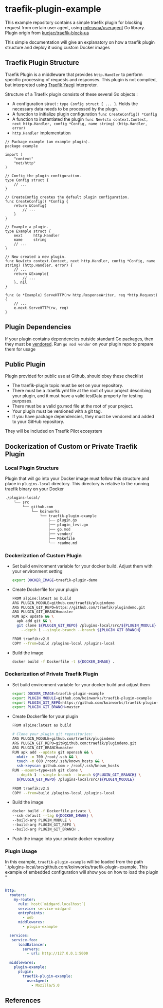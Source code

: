 # traefik-plugin-example

This example repository contains a simple traefik plugin for blocking request from certain user agent, using [mileusna/useragent](https://github.com/mileusna/useragent) Go library.
Plugin origin from [kucjac/traefik-block-ua](kucjac/traefik-block-ua)

This simple documentation will give an explanatory on how a traefik plugin structure and deploy it using custom Docker images

## Traefik Plugin Structure

Traefik Plugin is a middleware that provides `http.Handler` to perform specific processing of requests and responses. This plugin is not compiled, but interpreted using [Traefik Yaegi](https://github.com/traefik/yaegi) interpreter.

Structure of a Traefik plugin consists of these several Go objects :

- A configuration struct : `type Config struct { ... }`. Holds the necessary data needs to be processed by the plugn.
- A function to initialize plugin configuration `func CreateConfig() *Config`
- A function to instantiated the plugin `func New(ctx context.Context, next http.Handler, config *Config, name string) (http.Handler, error)`
- `http.Handler` implementation

```golang
// Package example (an example plugin).
package example

import (
    "context"
    "net/http"
)

// Config the plugin configuration.
type Config struct {
    // ...
}

// CreateConfig creates the default plugin configuration.
func CreateConfig() *Config {
    return &Config{
        // ...
    }
}

// Example a plugin.
type Example struct {
    next     http.Handler
    name     string
    // ...
}

// New created a new plugin.
func New(ctx context.Context, next http.Handler, config *Config, name string) (http.Handler, error) {
    // ...
    return &Example{
        // ...
    }, nil
}

func (e *Example) ServeHTTP(rw http.ResponseWriter, req *http.Request) {
    // ...
    e.next.ServeHTTP(rw, req)
}
```

## Plugin Dependencies

If your plugin contains dependencies outside standard Go packages, then they must be [vendored](https://golang.org/ref/mod#vendoring).
Run `go mod vendor` on your plugin repo to prepare them for usage

## Public Plugin

Plugin provided for public use at Github, should obey these checklist

- The traefik-plugin topic must be set on your repository.
- There must be a .traefik.yml file at the root of your project describing your plugin, and it must have a valid testData property for testing purposes.
- There must be a valid go.mod file at the root of your project.
- Your plugin must be versioned with a git tag.
- If you have package dependencies, they must be vendored and added to your GitHub repository.

They will be included on Traefik Pilot ecosystem

## Dockerization of Custom or Private Traefik Plugin

### Local Plugin Structure

Plugin that will go into your Docker image must follow this structure and place in `plugins-local` directory. This directory is relative to the running traefik binary on your Docker

```bash
./plugins-local/
    └── src
        └── github.com
            └── koinworks
                └── traefik-plugin-example
                    ├── plugin.go
                    ├── plugin_test.go
                    ├── go.mod
                    ├── vendor/
                    ├── Makefile
                    └── readme.md
```

### Dockerization of Custom Plugin

- Set build environment variable for your docker build. Adjust them with your environment setting
  
  ```bash
  export DOCKER_IMAGE=traefik-plugin-demo
  ```

- Create Dockerfile for your plugin
  
  ```bash
  FROM alpine:latest as build
  ARG PLUGIN_MODULE=github.com/traefik/plugindemo
  ARG PLUGIN_GIT_REPO=https://github.com/traefik/plugindemo.git
  ARG PLUGIN_GIT_BRANCH=master
  RUN apk update && \
    apk add git && \
    git clone ${PLUGIN_GIT_REPO} /plugins-local/src/${PLUGIN_MODULE} \
      --depth 1 --single-branch --branch ${PLUGIN_GIT_BRANCH}

  FROM traefik:v2.5
  COPY --from=build /plugins-local /plugins-local
  ```

- Build the image
  
  ```bash
  docker build -f Dockerfile -t ${DOCKER_IMAGE} .
  ```
### Dockerization of Private Traefik Plugin

- Set build environment variable for your docker build and adjust them
  
  ```bash
  export DOCKER_IMAGE=traefik-plugin-example
  export PLUGIN_MODULE=github.com/koinworks/traefik-plugin-example
  export PLUGIN_GIT_REPO=https://github.com/koinworks/traefik-plugin-example.git
  export PLUGIN_GIT_BRANCH=master
  ```

- Create Dockerfile for your plugin

  ```bash
  FROM alpine:latest as build

  # Clone your plugin git repositories:
  ARG PLUGIN_MODULE=github.com/traefik/plugindemo
  ARG PLUGIN_GIT_REPO=git@github.com:traefik/plugindemo.git
  ARG PLUGIN_GIT_BRANCH=master
  RUN apk add --update git openssh && \
    mkdir -m 700 /root/.ssh && \
    touch -m 600 /root/.ssh/known_hosts && \
    ssh-keyscan github.com > /root/.ssh/known_hosts
  RUN --mount=type=ssh git clone \
    --depth 1 --single-branch --branch ${PLUGIN_GIT_BRANCH} \
    ${PLUGIN_GIT_REPO} /plugins-local/src/${PLUGIN_MODULE} 
    
  FROM traefik:v2.5
  COPY --from=build /plugins-local /plugins-local
  ```

- Build the image
  ```bash
  docker build -f Dockerfile.private \
  --ssh default --tag ${DOCKER_IMAGE} \
  --build-arg PLUGIN_MODULE \
  --build-arg PLUGIN_GIT_REPO \
  --build-arg PLUGIN_GIT_BRANCH .
  ```

- Push the image into your private docker repository

### Plugin Usage

In this example, `traefik-plugin-example` will be loaded from the path `./plugins-local/src/github.com/koinworks/traefik-plugin-example.
This example of embedded configuration will show you on how to load the plugin "

```yaml

http:
  routers:
    my-router:
      rule: host(`midgard.localhost`)
      service: service-midgard
      entryPoints:
        - web
      middlewares:
        - plugin-example

  services:
   service-foo:
      loadBalancer:
        servers:
          - url: http://127.0.0.1:5000
  
  middlewares:
    plugin-example:
      plugin:
        traefik-plugin-example:
          userAgent:
            - Mozilla/5.0
```





## References


